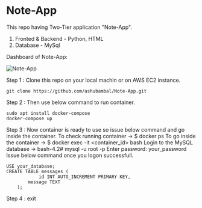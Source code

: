 # Note-App
This repo having Two-Tier application "Note-App".
1. Fronted & Backend - Python, HTML
2. Database - MySql

Dashboard of Note-App:

![Note-App](https://github.com/ashubambal/Note-App/assets/92073828/5543408f-2d28-4a3b-86bd-dc0cfb5d5989)

Step 1 : Clone this repo on your local machin or on AWS EC2 instance.

	git clone https://github.com/ashubambal/Note-App.git

Step 2 : Then use below command to run container.

	sudo apt install docker-compose
 	docker-compose up

Step 3 : Now container is ready to use so issue below command and go inside the container.
	To check running container -> $ docker ps
	To go inside the container -> $ docker exec -it <container_id> bash
 	Login to the MySQL database -> 
  	bash-4.2# mysql -u root -p
	Enter password: your_password
	Issue below command once you logon successfull.

 
  	USE your_database;
	CREATE TABLE messages (
	    		id INT AUTO_INCREMENT PRIMARY KEY,
   			message TEXT
		);

Step 4 : exit
